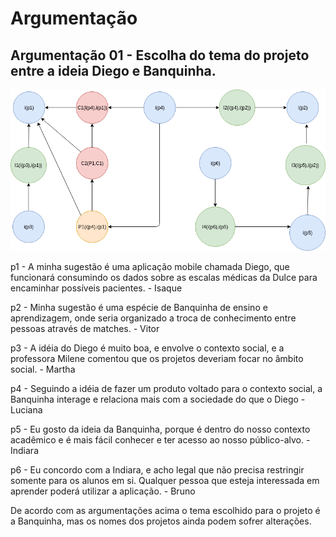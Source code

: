 
# Argumentação

## Argumentação 01 - Escolha do tema do projeto entre a ideia Diego e Banquinha.

![argumentacao01](../../imgs/argumentacao/argumentação01.png)

p1 -  A minha sugestão é uma aplicação mobile chamada Diego, que funcionará consumindo os dados sobre as escalas médicas da Dulce para encaminhar possíveis pacientes. - Isaque

p2 - Minha sugestão é uma espécie de Banquinha de ensino e aprendizagem, onde seria organizado a troca de conhecimento entre pessoas através de matches. - Vitor

p3 - A idéia do Diego é muito boa, e envolve o contexto social, e a professora Milene comentou que os projetos deveriam focar no âmbito social. - Martha

p4 - Seguindo a idéia de fazer um produto voltado para o contexto social, a Banquinha interage e relaciona mais com a sociedade do que o Diego - Luciana

p5 - Eu gosto da ideia da Banquinha, porque é dentro do nosso contexto acadêmico e é
mais fácil conhecer e ter acesso ao nosso público-alvo. - Indiara

p6 - Eu concordo com a Indiara, e acho legal que não precisa restringir somente para os alunos em si. Qualquer pessoa que esteja interessada em aprender poderá utilizar a aplicação. - Bruno



De acordo com as argumentações acima o tema escolhido para o projeto é a Banquinha, mas os nomes dos projetos ainda podem sofrer alterações.
